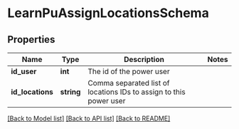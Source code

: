 # LearnPuAssignLocationsSchema

## Properties
Name | Type | Description | Notes
------------ | ------------- | ------------- | -------------
**id_user** | **int** | The id of the power user | 
**id_locations** | **string** | Comma separated list of locations IDs to assign to this power user | 

[[Back to Model list]](../README.md#documentation-for-models) [[Back to API list]](../README.md#documentation-for-api-endpoints) [[Back to README]](../README.md)


